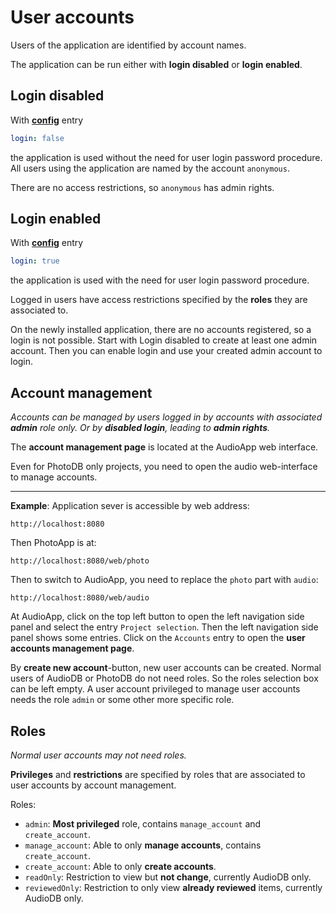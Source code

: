# User accounts

Users of the application are identified by account names.

The application can be run either with **login disabled** or **login enabled**.

## Login disabled

With [**config**](config.md) entry
```yaml
login: false
```
the application is used without the need for user login password procedure.
All users using the application are named by the account `anonymous`.

There are no access restrictions, so `anonymous` has admin rights.


## Login enabled


With [**config**](config.md) entry
```yaml
login: true
```
the application is used with the need for user login password procedure.

Logged in users have access restrictions specified by the **roles** they are associated to.

On the newly installed application, there are no accounts registered, so a login is not possible. Start with Login disabled to create at least one admin account. Then you can enable login and use your created admin account to login.


## Account management

*Accounts can be managed by users logged in by accounts with associated **admin** role only. Or by **disabled login**, leading to **admin rights**.*

The **account management page** is located at the AudioApp web interface.


Even for PhotoDB only projects, you need to open the audio web-interface to manage accounts.

---

**Example**: Application sever is accessible by web address:
```text
http://localhost:8080
```
Then PhotoApp is at:
```text
http://localhost:8080/web/photo
```

Then to switch to AudioApp, you need to replace the `photo` part with `audio`:
```text
http://localhost:8080/web/audio
```



At AudioApp, click on the top left button to open the left navigation side panel and select the entry `Project selection`. Then the left navigation side panel shows some entries. Click on the `Accounts` entry to open the **user accounts management page**.

By **create new account**-button, new user accounts can be created. Normal users of AudioDB or PhotoDB do not need roles. So the roles selection box can be left empty. A user account privileged to manage user accounts needs the role `admin` or some other more specific role.

## Roles

*Normal user accounts may not need roles.*

**Privileges** and **restrictions** are specified by roles that are associated to user accounts by account management.

Roles:
- `admin`: **Most privileged** role, contains `manage_account` and `create_account`.
- `manage_account`: Able to only **manage accounts**, contains `create_account`.
- `create_account`: Able to only **create accounts**.
- `readOnly`: Restriction to view but **not change**, currently AudioDB only.
- `reviewedOnly`: Restriction to only view **already reviewed** items, currently AudioDB only.